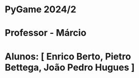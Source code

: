 # PyGame 2024/2

# Professor - Márcio

# Alunos: [ Enrico Berto, Pietro Bettega, João Pedro Hugues ]

